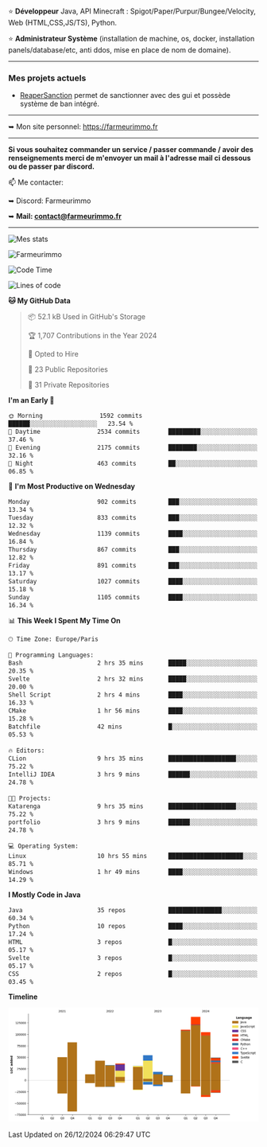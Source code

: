 ⭐ **Développeur** Java, API Minecraft : Spigot/Paper/Purpur/Bungee/Velocity, Web (HTML,CSS,JS/TS), Python.

⭐ **Administrateur Système** (installation de machine, os, docker, installation panels/database/etc, anti ddos, mise en place de nom de domaine).

---

### Mes projets actuels
- [ReaperSanction](https://www.spigotmc.org/resources/reapersanction.89580/) permet de sanctionner avec des gui et possède système de ban intégré.

---

➥ Mon site personnel: https://farmeurimmo.fr

---

**Si vous souhaitez commander un service / passer commande / avoir des renseignements merci de m'envoyer un mail à l'adresse mail ci dessous ou de passer par discord.**

📫 Me contacter:
 
   ➥ Discord: Farmeurimmo
   
   ➥ **Mail: contact@farmeurimmo.fr**

---

![Mes stats](https://github-readme-stats.farmeurimmo.fr/api?username=Farmeurimmo&count_private=true&show_icons=true&theme=radical)

<img src="https://komarev.com/ghpvc/?username=Farmeurimmo" alt="Farmeurimmo" />

<!--START_SECTION:waka-->
![Code Time](http://img.shields.io/badge/Code%20Time-1%2C726%20hrs%2046%20mins-blue)

![Lines of code](https://img.shields.io/badge/From%20Hello%20World%20I%27ve%20Written-773.7%20thousand%20lines%20of%20code-blue)

**🐱 My GitHub Data** 

> 📦 52.1 kB Used in GitHub's Storage 
 > 
> 🏆 1,707 Contributions in the Year 2024
 > 
> 💼 Opted to Hire
 > 
> 📜 23 Public Repositories 
 > 
> 🔑 31 Private Repositories 
 > 
**I'm an Early 🐤** 

```text
🌞 Morning                1592 commits        ██████░░░░░░░░░░░░░░░░░░░   23.54 % 
🌆 Daytime                2534 commits        █████████░░░░░░░░░░░░░░░░   37.46 % 
🌃 Evening                2175 commits        ████████░░░░░░░░░░░░░░░░░   32.16 % 
🌙 Night                  463 commits         ██░░░░░░░░░░░░░░░░░░░░░░░   06.85 % 
```
📅 **I'm Most Productive on Wednesday** 

```text
Monday                   902 commits         ███░░░░░░░░░░░░░░░░░░░░░░   13.34 % 
Tuesday                  833 commits         ███░░░░░░░░░░░░░░░░░░░░░░   12.32 % 
Wednesday                1139 commits        ████░░░░░░░░░░░░░░░░░░░░░   16.84 % 
Thursday                 867 commits         ███░░░░░░░░░░░░░░░░░░░░░░   12.82 % 
Friday                   891 commits         ███░░░░░░░░░░░░░░░░░░░░░░   13.17 % 
Saturday                 1027 commits        ████░░░░░░░░░░░░░░░░░░░░░   15.18 % 
Sunday                   1105 commits        ████░░░░░░░░░░░░░░░░░░░░░   16.34 % 
```


📊 **This Week I Spent My Time On** 

```text
🕑︎ Time Zone: Europe/Paris

💬 Programming Languages: 
Bash                     2 hrs 35 mins       █████░░░░░░░░░░░░░░░░░░░░   20.35 % 
Svelte                   2 hrs 32 mins       █████░░░░░░░░░░░░░░░░░░░░   20.00 % 
Shell Script             2 hrs 4 mins        ████░░░░░░░░░░░░░░░░░░░░░   16.33 % 
CMake                    1 hr 56 mins        ████░░░░░░░░░░░░░░░░░░░░░   15.28 % 
Batchfile                42 mins             █░░░░░░░░░░░░░░░░░░░░░░░░   05.53 % 

🔥 Editors: 
CLion                    9 hrs 35 mins       ███████████████████░░░░░░   75.22 % 
IntelliJ IDEA            3 hrs 9 mins        ██████░░░░░░░░░░░░░░░░░░░   24.78 % 

🐱‍💻 Projects: 
Katarenga                9 hrs 35 mins       ███████████████████░░░░░░   75.22 % 
portfolio                3 hrs 9 mins        ██████░░░░░░░░░░░░░░░░░░░   24.78 % 

💻 Operating System: 
Linux                    10 hrs 55 mins      █████████████████████░░░░   85.71 % 
Windows                  1 hr 49 mins        ████░░░░░░░░░░░░░░░░░░░░░   14.29 % 
```

**I Mostly Code in Java** 

```text
Java                     35 repos            ███████████████░░░░░░░░░░   60.34 % 
Python                   10 repos            ████░░░░░░░░░░░░░░░░░░░░░   17.24 % 
HTML                     3 repos             █░░░░░░░░░░░░░░░░░░░░░░░░   05.17 % 
Svelte                   3 repos             █░░░░░░░░░░░░░░░░░░░░░░░░   05.17 % 
CSS                      2 repos             █░░░░░░░░░░░░░░░░░░░░░░░░   03.45 % 
```



**Timeline**

![Lines of Code chart](https://raw.githubusercontent.com/Farmeurimmo/Farmeurimmo/main/assets/bar_graph.png)


 Last Updated on 26/12/2024 06:29:47 UTC
<!--END_SECTION:waka-->
